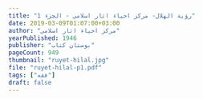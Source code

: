 ```yaml
---
title: "رؤية الهلال- مركز احياء اثار اسلامي - الجزء 1"
date: 2019-03-09T01:07:00+03:00
author: "مركز احياء اثار اسلامي"
yearPublished: 1946
publisher: "بوستان كتاب"
pageCount: 949
thumbnail: "ruyet-hilal.jpg"
file: "ruyet-hilal-p1.pdf"
tags: ["فقه"]
draft: false
---
```

